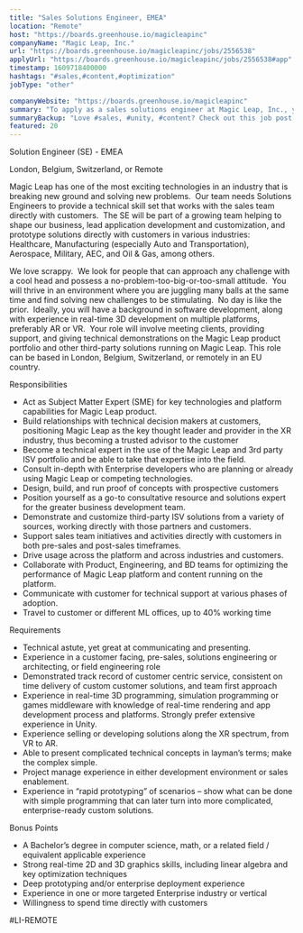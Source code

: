 ```yaml
---
title: "Sales Solutions Engineer, EMEA"
location: "Remote"
host: "https://boards.greenhouse.io/magicleapinc"
companyName: "Magic Leap, Inc."
url: "https://boards.greenhouse.io/magicleapinc/jobs/2556538"
applyUrl: "https://boards.greenhouse.io/magicleapinc/jobs/2556538#app"
timestamp: 1609718400000
hashtags: "#sales,#content,#optimization"
jobType: "other"

companyWebsite: "https://boards.greenhouse.io/magicleapinc"
summary: "To apply as a sales solutions engineer at Magic Leap, Inc., you preferably need to have experience in “rapid prototyping” of scenarios – show what can be done with simple programming that can later turn into more complicated, enterprise."
summaryBackup: "Love #sales, #unity, #content? Check out this job post!"
featured: 20
---
```


Solution Engineer (SE) - EMEA 

London, Belgium, Switzerland, or Remote

Magic Leap has one of the most exciting technologies in an industry that is breaking new ground and solving new problems.  Our team needs Solutions Engineers to provide a technical skill set that works with the sales team directly with customers.  The SE will be part of a growing team helping to shape our business, lead application development and customization, and prototype solutions directly with customers in various industries: Healthcare, Manufacturing (especially Auto and Transportation), Aerospace, Military, AEC, and Oil & Gas, among others. 

We love scrappy.  We look for people that can approach any challenge with a cool head and possess a no-problem-too-big-or-too-small attitude.  You will thrive in an environment where you are juggling many balls at the same time and find solving new challenges to be stimulating.  No day is like the prior.  Ideally, you will have a background in software development, along with experience in real-time 3D development on multiple platforms, preferably AR or VR.  Your role will involve meeting clients, providing support, and giving technical demonstrations on the Magic Leap product portfolio and other third-party solutions running on Magic Leap. This role can be based in London, Belgium, Switzerland, or remotely in an EU country.

Responsibilities

*   Act as Subject Matter Expert (SME) for key technologies and platform capabilities for Magic Leap product.
*   Build relationships with technical decision makers at customers, positioning Magic Leap as the key thought leader and provider in the XR industry, thus becoming a trusted advisor to the customer
*   Become a technical expert in the use of the Magic Leap and 3rd party ISV portfolio and be able to take that expertise into the field.
*   Consult in-depth with Enterprise developers who are planning or already using Magic Leap or competing technologies.
*   Design, build, and run proof of concepts with prospective customers
*   Position yourself as a go-to consultative resource and solutions expert for the greater business development team.
*   Demonstrate and customize third-party ISV solutions from a variety of sources, working directly with those partners and customers.
*   Support sales team initiatives and activities directly with customers in both pre-sales and post-sales timeframes.
*   Drive usage across the platform and across industries and customers.
*   Collaborate with Product, Engineering, and BD teams for optimizing the performance of Magic Leap platform and content running on the platform. 
*   Communicate with customer for technical support at various phases of adoption.
*   Travel to customer or different ML offices, up to 40% working time

Requirements

*   Technical astute, yet great at communicating and presenting.
*   Experience in a customer facing, pre-sales, solutions engineering or architecting, or field engineering role
*   Demonstrated track record of customer centric service, consistent on time delivery of custom customer solutions, and team first approach
*   Experience in real-time 3D programming, simulation programming or games middleware with knowledge of real-time rendering and app development process and platforms. Strongly prefer extensive experience in Unity.
*   Experience selling or developing solutions along the XR spectrum, from VR to AR.
*   Able to present complicated technical concepts in layman’s terms; make the complex simple.
*   Project manage experience in either development environment or sales enablement.
*   Experience in “rapid prototyping” of scenarios – show what can be done with simple programming that can later turn into more complicated, enterprise-ready custom solutions.

Bonus Points

*   A Bachelor’s degree in computer science, math, or a related field / equivalent applicable experience
*   Strong real-time 2D and 3D graphics skills, including linear algebra and key optimization techniques
*   Deep prototyping and/or enterprise deployment experience
*   Experience in one or more targeted Enterprise industry or vertical
*   Willingness to spend time directly with customers

#LI-REMOTE
